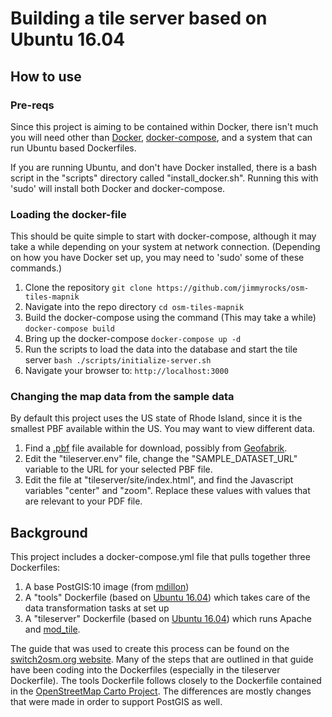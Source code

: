 # Building a tile server based on Ubuntu 16.04

## How to use

### Pre-reqs
Since this project is aiming to be contained within Docker, there isn't much you will need other than [Docker](https://www.docker.com/), [docker-compose](https://docs.docker.com/compose/), and a system that can run Ubuntu based Dockerfiles.

If you are running Ubuntu, and don't have Docker installed, there is a bash script in the "scripts" directory called "install_docker.sh". Running this with 'sudo' will install both Docker and docker-compose.

### Loading the docker-file

This should be quite simple to start with docker-compose, although it may take a while depending on your system at network connection. (Depending on how you have Docker set up, you may need to 'sudo' some of these commands.)

1. Clone the repository
  `git clone https://github.com/jimmyrocks/osm-tiles-mapnik`
2. Navigate into the repo directory
  `cd osm-tiles-mapnik`
3. Build the docker-compose using the command (This may take a while)
  `docker-compose build` 
4. Bring up the docker-compose
  `docker-compose up -d`
5. Run the scripts to load the data into the database and start the tile server
  `bash ./scripts/initialize-server.sh`
6. Navigate your browser to:
   `http://localhost:3000`

### Changing the map data from the sample data
 By default this project uses the US state of Rhode Island, since it is the smallest PBF available within the US. You may want to view different data.
 
1. Find a [.pbf](https://wiki.openstreetmap.org/wiki/PBF_Format) file available for download, possibly from [Geofabrik](http://download.geofabrik.de/).
2. Edit the "tileserver.env" file, change the "SAMPLE_DATASET_URL" variable to the URL for your selected PBF file.
3. Edit the file at "tileserver/site/index.html", and find the Javascript variables "center" and "zoom". Replace these values with values that are relevant to your PDF file.

## Background
This project includes a docker-compose.yml file that pulls together three Dockerfiles:
1. A base PostGIS:10 image (from [mdillon](https://hub.docker.com/r/mdillon/postgis/))
2. A "tools" Dockerfile (based on [Ubuntu 16.04](https://github.com/tianon/docker-brew-ubuntu-core/blob/85822fe532df3854da30b4829c31878ac51bcb91/xenial/Dockerfile)) which takes care of the data transformation tasks at set up
3. A "tileserver" Dockerfile (based on [Ubuntu 16.04](https://github.com/tianon/docker-brew-ubuntu-core/blob/85822fe532df3854da30b4829c31878ac51bcb91/xenial/Dockerfile)) which runs Apache and [mod_tile](https://wiki.openstreetmap.org/wiki/Mod_tile).

The guide that was used to create this process can be found on the [switch2osm.org website](https://switch2osm.org/manually-building-a-tile-server-16-04-2-lts/). Many of the steps that are outlined in that guide have been coding into the Dockerfiles (especially in the tileserver Dockerfile). The tools Dockerfile follows closely to the Dockerfile contained in the [OpenStreetMap Carto Project](https://github.com/gravitystorm/openstreetmap-carto). The differences are mostly changes that were made in order to support PostGIS as well.

